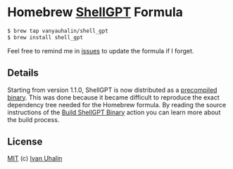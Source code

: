 # Homebrew [ShellGPT](https://github.com/TheR1D/shell_gpt/) Formula

```sh
$ brew tap vanyauhalin/shell_gpt
$ brew install shell_gpt
```

Feel free to remind me in [issues](https://github.com/vanyauhalin/homebrew-shell_gpt/issues/) to update the formula if I forget.

## Details

Starting from version 1.1.0, ShellGPT is now distributed as a [precompiled binary](https://github.com/vanyauhalin/homebrew-shell_gpt/releases/). This was done because it became difficult to reproduce the exact dependency tree needed for the Homebrew formula. By reading the source instructions of the [Build ShellGPT Binary](https://github.com/vanyauhalin/homebrew-shell_gpt/blob/main/.github/workflows/build.yml/) action you can learn more about the build process.

## License

[MIT](https://github.com/vanyauhalin/homebrew-shell_gpt/blob/main/LICENSE/) (c) [Ivan Uhalin](https://github.com/vanyauhalin/)

